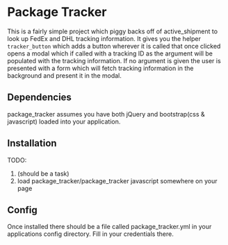 # Package Tracker

This is a fairly simple project which piggy backs off of active_shipment to look up FedEx and DHL tracking information. It gives you the helper `tracker_button` which adds a button wherever it is called that once clicked opens a modal which if called with a tracking ID as the argument will be populated with the tracking information. If no argument is given the user is presented with a form which will fetch tracking information in the background and present it in the modal.

## Dependencies

package_tracker assumes you have both jQuery and bootstrap(css & javascript) loaded into your application.

## Installation

TODO:
1. (should be a task)
2. load package_tracker/package_tracker javascript somewhere on your page

## Config

Once installed there should be a file called package_tracker.yml in your applications config directory. Fill in your credentials there.


